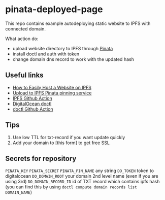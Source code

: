 # pinata-deployed-page

This repo contains example autodeploying static website to IPFS with connected domain. 

What action do:
- upload website directory to IPFS through [Pinata](https://pinata.cloud/)
- install doctl and auth with token
- change domain dns record to work with the updated hash

## Useful links
- [How to Easily Host a Website on IPFS](https://medium.com/pinata/how-to-easily-host-a-website-on-ipfs-9d842b5d6a01)
- [Upload to IPFS Pinata pinning service](https://dapps-delivery-guide.readthedocs.io/en/latest/hosting/ipfs.html#upload-to-ipfs-pinata-pinning-service)
- [IPFS Github Action](https://github.com/aquiladev/ipfs-action)
- [DigitalOcean doctl](https://github.com/digitalocean/doctl)
- [doctl Github Action](https://github.com/digitalocean/action-doctl)

## Tips
1. Use low TTL for txt-record if you want update quickly
2. Add your domain to [this form] to get free SSL

## Secrets for repository
`PINATA_KEY`
`PINATA_SECRET`
`PINATA_PIN_NAME` any string
`DO_TOKEN` token to digitalocean
`DO_DOMAIN_ROOT` your domain 2nd level name (even if you are using 3rd)
`DO_DOMAIN_RECORD_ID` id of TXT record which contains ipfs hash (you can find this by using `doctl compute domain records list DOMAIN_NAME`)

